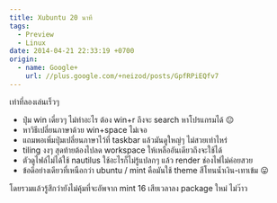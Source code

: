 ```yaml
---
title: Xubuntu 20 นาที
tags:
  - Preview
  - Linux
date: 2014-04-21 22:33:19 +0700
origin:
  - name: Google+
    url: //plus.google.com/+neizod/posts/GpfRPiEQfv7
---
```


เท่าที่ลองเล่นเร็วๆ

- ปุ่ม win เดี่ยวๆ ไม่ทำอะไร ต้อง win+r ถึงจะ search หาโปรแกรมได้ 😐
- หาวิธีเปลี่ยนภาษาด้วย win+space ไม่เจอ
- แถมพอเพิ่มปุ่มเปลี่ยนภาษาไว้ที่ taskbar แล้วมันดูใหญ่ๆ ไม่สวยเท่าไหร่
- tiling งงๆ สุดท้ายต้องไปลด workspace ให้เหลืออันเดียวถึงจะใช้ได้
- ตัวดูไฟล์ไม่ได้ใช้ nautilus ใช้อะไรก็ไม่รู้แปลกๆ แล้ว render ช่องไฟไม่ค่อยสวย
- ข้อดีอย่างเดียวที่เหนือกว่า ubuntu / mint คือมันใช้ theme สีโทนน้ำเงิน-เทาเข้ม 😛

โดยรวมแล้วรู้สึกว่ายังไม่คุ้มที่จะอัพจาก mint 16 เสียเวลาลง package ใหม่ ไม่ว๊าว
